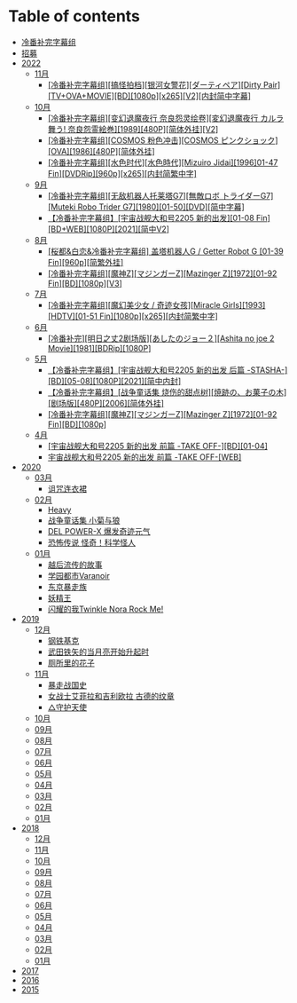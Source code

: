 # Table of contents

* [冷番补完字幕组](README.md)
* [招募](untitled.md)
* [2022](2022/README.md)
  * [11月](2022/11-yue/README.md)
    * [\[冷番补完字幕组\]\[搞怪拍档\]\[银河女警花\]\[ダーティペア\]\[Dirty Pair\]\[TV+OVA+MOVIE\]\[BD\]\[1080p\]\[x265\]\[V2\]\[内封简中字幕\]](2022/11-yue/dtipeadirty-pairtvovamoviebd1080px265v2.md)
  * [10月](2022/10-yue/README.md)
    * [\[冷番补完字幕组\]\[变幻退魔夜行 奈良怨灵绘卷\]\[変幻退魔夜行 カルラ舞う! 奈良怨霊絵巻\]\[1989\]\[480P\]\[简体外挂\]\[V2\]](2022/10-yue/karurau-1989480pv2.md)
    * [\[冷番补完字幕组\]\[COSMOS 粉色冲击\]\[COSMOS ピンクショック\]\[OVA\]\[1986\]\[480P\]\[简体外挂\]](2022/10-yue/cosmos-cosmos-pinkushokkuova1986480p.md)
    * [\[冷番补完字幕组\]\[水色时代\]\[水色時代\]\[Mizuiro Jidai\]\[1996\]01-47 Fin\]\[DVDRip\]\[960p\]\[x265\]\[内封简繁中字\]](2022/10-yue/leng-fan-bu-wan-zi-mu-zu-shui-se-shi-dai-shui-se-shi-dai-mizuiro-jidai19960147-findvdrip960px265-nei.md)
  * [9月](2022/9-yue/README.md)
    * [\[冷番补完字幕组\]\[无敌机器人托莱塔G7\]\[無敵ロボ トライダーG7\]\[Muteki Robo Trider G7\]\[1980\]\[01-50\]\[DVD\]\[简中字幕\]](2022/9-yue/g7robo-toraidg7muteki-robo-trider-g7198001-50dvd.md)
    * [【冷番补完字幕组】\[宇宙战舰大和号2205 新的出发\]\[01-08 Fin\]\[BD+WEB\]\[1080P\]\[2021\]\[简中V2\]](2022/9-yue/leng-fan-bu-wan-zi-mu-zu-yu-zhou-zhan-jian-da-he-hao-2205-xin-de-chu-fa-0108-finbd+web1080p2021-jian.md)
  * [8月](2022/8-yue/README.md)
    * [\[桜都&白恋&冷番补完字幕组\] 盖塔机器人G / Getter Robot G \[01-39 Fin\]\[960p\]\[简繁外挂\]](2022/8-yue/ying-du-bai-lian-leng-fan-bu-wan-zi-mu-zu-gai-ta-ji-qi-reng-getter-robotg0139-fin960p-jian-fan-wai-g.md)
    * [\[冷番补完字幕组\]\[魔神Z\]\[マジンガーZ\]\[Mazinger Z\]\[1972\]\[01-92 Fin\]\[BD\]\[1080p\]\[V3\]](2022/8-yue/zmajingzmazinger-z197201-92-finbd1080pv3.md)
  * [7月](2022/7-yue/README.md)
    * [\[冷番补完字幕组\]\[魔幻美少女 / 奇迹女孩\]\[Miracle Girls\]\[1993\]\[HDTV\]\[01-51 Fin\]\[1080p\]\[x265\]\[内封简繁中字\]](2022/7-yue/leng-fan-bu-wan-zi-mu-zu-mo-huan-mei-shao-nv-qi-ji-nv-hai-miracle-girls1993hdtv0151-fin1080px265-nei.md)
  * [6月](2022/6-yue/README.md)
    * [\[冷番补完\]\[明日之丈2剧场版\]\[あしたのジョー２\]\[Ashita no joe 2 Movie\]\[1981\]\[BDRip\]\[1080P\]](2022/6-yue/2ashitanojashita-no-joe-2-movie1981bdrip1080p.md)
  * [5月](2022/5-yue/README.md)
    * [【冷番补完字幕组】\[宇宙战舰大和号2205 新的出发 后篇 -STASHA-\]\[BD\]\[05-08\]\[1080P\]\[2021\]\[简中内封\]](2022/5-yue/leng-fan-bu-wan-zi-mu-zu-yu-zhou-zhan-jian-da-he-hao-2205-xin-de-chu-fa-hou-pian-stashabd05081080p20.md)
    * [【冷番补完字幕组】\[战争童话集 烧伤的甜点树\]\[焼跡の、お菓子の木\]\[剧场版\]\[480P\]\[2006\]\[简体外挂\]](2022/5-yue/noono480p2006.md)
    * [\[冷番补完字幕组\]\[魔神Z\]\[マジンガーZ\]\[Mazinger Z\]\[1972\]\[01-92 Fin\]\[BD\]\[1080p\]](2022/5-yue/zmajingzmazinger-z197201-92-finbd1080p.md)
  * [4月](2022/4-yue/README.md)
    * [\[宇宙战舰大和号2205 新的出发 前篇 -TAKE OFF-\]\[BD\]\[01-04\]](2022/4-yue/yu-zhou-zhan-jian-da-he-hao-2205-xin-de-chu-fa-qian-pian-take-offbd0104.md)
    * [宇宙战舰大和号2205 新的出发 前篇 -TAKE OFF-\[WEB\]](2022/4-yue/yu-zhou-zhan-jian-da-he-hao-2205-xin-de-chu-fa-qian-pian-take-offweb.md)
* [2020](2020/README.md)
  * [03月](2020/2020-03/README.md)
    * [诅咒连衣裙](2020/2020-03/zu-zhou-lian-yi-qun.md)
  * [02月](2020/2020-02/README.md)
    * [Heavy](2020/2020-02/heavy.md)
    * [战争童话集 小菊与狼](2020/2020-02/untitled.md)
    * [DEL POWER-X 爆发奇迹元气](2020/2020-02/del-powerx-bao-fa-qi-ji-yuan-qi.md)
    * [恐怖传说 怪奇！科学怪人](2020/2020-02/kong-bu-chuan-shuo-guai-qi-ke-xue-guai-ren.md)
  * [01月](2020/2020-01/README.md)
    * [越后流传的故事](2020/2020-01/untitled-1.md)
    * [学园都市Varanoir](2020/2020-01/untitled.md)
    * [东京暴走族](2020/2020-01/dong-jing-bao-zou-zu-1.md)
    * [妖精王](2020/2020-01/yao-jing-wang.md)
    * [闪耀的我Twinkle Nora Rock Me!](2020/2020-01/shan-yao-de-wo-twinkle-nora-rock-me.md)
* [2019](2019/README.md)
  * [12月](2019/12-yue/README.md)
    * [钢铁基克](2019/12-yue/gang-tie-ji-ke.md)
    * [武田铁矢的当月亮开始升起时](2019/12-yue/wu-tian-tie-shi-de-dang-yue-liang-kai-shi-sheng-qi-shi.md)
    * [厕所里的花子](2019/12-yue/ce-suo-li-de-hua-zi.md)
  * [11月](2019/11-yue/README.md)
    * [暴走战国史](2019/11-yue/bao-zou-zhan-guo-shi.md)
    * [女战士艾菲拉和吉利欧拉 古德的纹章](2019/11-yue/nv-zhan-shi-ai-fei-la-he-ji-li-ou-la-gu-de-de-wen-zhang.md)
    * [△守护天使](2019/11-yue/shou-hu-tian-shi.md)
  * [10月](2019/10-yue.md)
  * [09月](2019/09-yue.md)
  * [08月](2019/08-yue.md)
  * [07月](2019/07-yue.md)
  * [06月](2019/06-yue.md)
  * [05月](2019/05-yue.md)
  * [04月](2019/04-yue.md)
  * [03月](2019/03-yue.md)
  * [02月](2019/02-yue.md)
  * [01月](2019/01-yue.md)
* [2018](2018/README.md)
  * [12月](2018/12-yue.md)
  * [11月](2018/11-yue.md)
  * [10月](2018/10-yue.md)
  * [09月](2018/09-yue.md)
  * [08月](2018/08-yue.md)
  * [07月](2018/07-yue.md)
  * [06月](2018/06-yue.md)
  * [05月](2018/05-yue.md)
  * [04月](2018/04-yue.md)
  * [03月](2018/03-yue.md)
  * [02月](2018/02-yue.md)
  * [01月](2018/01-yue.md)
* [2017](2017.md)
* [2016](2016.md)
* [2015](2015.md)
